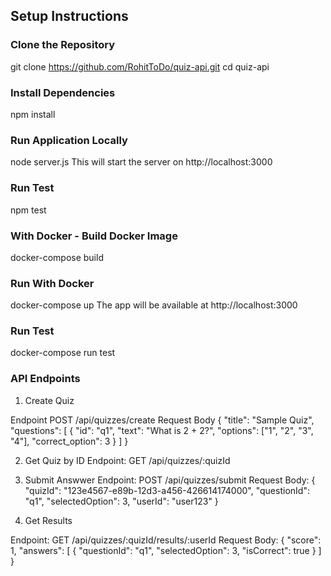 <!--------

Known Issues : 
The in-memory backend does not persist data across restarts.
Basic validation is implemented. 
No JWT Implemented for auth

----->



## Setup Instructions

###  Clone the Repository 

git clone https://github.com/RohitToDo/quiz-api.git
cd quiz-api
 
### Install Dependencies 

npm install

### Run Application Locally

node server.js
This will start the server on http://localhost:3000

### Run Test
npm test


### With Docker - Build Docker Image
docker-compose build 

### Run With Docker
docker-compose up
The app will be available at http://localhost:3000

### Run Test
docker-compose run test


### API Endpoints
1. Create Quiz

Endpoint POST /api/quizzes/create
Request Body 
{
  "title": "Sample Quiz",
  "questions": [
    {
      "id": "q1",
      "text": "What is 2 + 2?",
      "options": ["1", "2", "3", "4"],
      "correct_option": 3
    }
  ]
}

2. Get Quiz by ID
Endpoint: GET /api/quizzes/:quizId

3. Submit Answwer
Endpoint: POST /api/quizzes/submit
Request Body:
{
  "quizId": "123e4567-e89b-12d3-a456-426614174000",
  "questionId": "q1",
  "selectedOption": 3,
  "userId": "user123"
}

4. Get Results

Endpoint: GET /api/quizzes/:quizId/results/:userId
Request Body:
{
  "score": 1,
  "answers": [
    {
      "questionId": "q1",
      "selectedOption": 3,
      "isCorrect": true
    }
  ]
}


